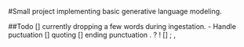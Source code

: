 #Small project implementing basic generative language modeling.


##Todo
    [] currently dropping a few words during ingestation.
    - Handle puctuation
        [] quoting
        [] ending punctuation . ? !
        [] ; ,